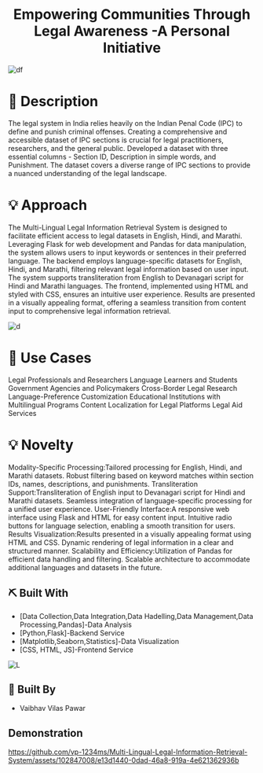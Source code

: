   <a href="" rel="noopener"></a>
</p>
<h1 align="center">Empowering Communities Through Legal Awareness -A Personal Initiative</h1>

![df](https://github.com/vp-1234ms/Multi-Lingual-Legal-Information-Retrieval-System/assets/102847008/85a5b66a-dca4-48c7-97bb-f8678854df64)

# 📝 Description <a name = "description"></a>

The legal system in India relies heavily on the Indian Penal Code (IPC) to define and punish criminal offenses. Creating a comprehensive and accessible dataset of IPC sections is crucial for legal practitioners, researchers, and the general public. Developed a dataset with three essential columns - Section ID, Description in simple words, and Punishment. The dataset covers a diverse range of IPC sections to provide a nuanced understanding of the legal landscape.

# 💡 Approach <a name = "approach"></a>
The Multi-Lingual Legal Information Retrieval System is designed to facilitate efficient access to legal datasets in English, Hindi, and Marathi. Leveraging Flask for web development and Pandas for data manipulation, the system allows users to input keywords or sentences in their preferred language. The backend employs language-specific datasets for English, Hindi, and Marathi, filtering relevant legal information based on user input. The system supports transliteration from English to Devanagari script for Hindi and Marathi languages. The frontend, implemented using HTML and styled with CSS, ensures an intuitive user experience. Results are presented in a visually appealing format, offering a seamless transition from content input to comprehensive legal information retrieval.

![d](https://github.com/vp-1234ms/Multi-Lingual-Legal-Information-Retrieval-System/assets/102847008/4bf3e3c2-8a13-4db8-80eb-6ef3a801971f)


# 📝 Use Cases <a name = "use"></a>
Legal Professionals and Researchers
Language Learners and Students
Government Agencies and Policymakers
Cross-Border Legal Research
Language-Preference Customization
Educational Institutions with Multilingual Programs
Content Localization for Legal Platforms
Legal Aid Services

# 💡 Novelty <a name = "novelty"></a>
Modality-Specific Processing:Tailored processing for English, Hindi, and Marathi datasets.
Robust filtering based on keyword matches within section IDs, names, descriptions, and punishments.
Transliteration Support:Transliteration of English input to Devanagari script for Hindi and Marathi datasets.
Seamless integration of language-specific processing for a unified user experience.
User-Friendly Interface:A responsive web interface using Flask and HTML for easy content input.
Intuitive radio buttons for language selection, enabling a smooth transition for users.
Results Visualization:Results presented in a visually appealing format using HTML and CSS.
Dynamic rendering of legal information in a clear and structured manner.
Scalability and Efficiency:Utilization of Pandas for efficient data handling and filtering.
Scalable architecture to accommodate additional languages and datasets in the future.


## ⛏️ Built With <a name = "tech_stack"></a>
- [Data Collection,Data Integration,Data Hadelling,Data Management,Data Processing,Pandas]-Data Analysis
- [Python,Flask]-Backend Service
- [Matplotlib,Seaborn,Statistics]-Data Visualization
- [CSS, HTML, JS]-Frontend Service

![L](https://github.com/vp-1234ms/Multi-Lingual-Legal-Information-Retrieval-System/assets/102847008/1acf475c-688b-457c-8af9-eae48123c39a)


## 🎉 Built By <a name = "acknowledgments"></a>
- Vaibhav Vilas Pawar

## Demonstration
https://github.com/vp-1234ms/Multi-Lingual-Legal-Information-Retrieval-System/assets/102847008/e13d1440-0dad-46a8-919a-4e621362936b
